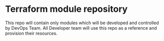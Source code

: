 # Terraform module repository
This repo will contain only modules which will be developed and controlled by DevOps Team.
All Developer team will use this repo as a reference and provision their resources.